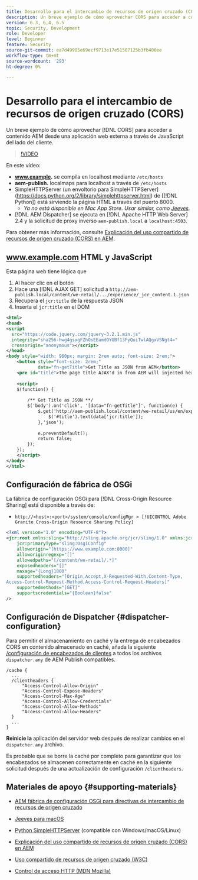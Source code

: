```yaml
---
title: Desarrollo para el intercambio de recursos de origen cruzado (CORS) con AEM
description: Un breve ejemplo de cómo aprovechar CORS para acceder a contenido AEM desde una aplicación web externa a través de JavaScript del lado del cliente.
version: 6.3, 6,4, 6.5
topic: Security, Development
role: Developer
level: Beginner
feature: Security
source-git-commit: ea7d49985e69ecf9713e17e51587125b3fb400ee
workflow-type: tm+mt
source-wordcount: '293'
ht-degree: 0%

---
```



# Desarrollo para el intercambio de recursos de origen cruzado (CORS)

Un breve ejemplo de cómo aprovechar [!DNL CORS] para acceder a contenido AEM desde una aplicación web externa a través de JavaScript del lado del cliente.

>[!VIDEO](https://video.tv.adobe.com/v/18837/?quality=12&learn=on)

En este vídeo:

* **www.example.** se compila en localhost mediante  `/etc/hosts`
* **aem-publish.** localmaps para localhost a través de  `/etc/hosts`
* SimpleHTTPServer (un envoltorio para SimpleHTTPServer](https://docs.python.org/2/library/simplehttpserver.html) de [[!DNL Python]) está sirviendo la página HTML a través del puerto 8000.
   * _Ya no está disponible en Mac App Store. Usar similar, como [Jeeves](https://apps.apple.com/us/app/jeeves-local-http-server/id980824182?mt=12)._
* [!DNL AEM Dispatcher] se ejecuta en  [!DNL Apache HTTP Web Server] 2.4 y la solicitud de proxy inverso  `aem-publish.local` a  `localhost:4503`.

Para obtener más información, consulte [Explicación del uso compartido de recursos de origen cruzado (CORS) en AEM](./understand-cross-origin-resource-sharing.md).

## www.example.com HTML y JavaScript

Esta página web tiene lógica que

1. Al hacer clic en el botón
1. Hace una [!DNL AJAX GET] solicitud a `http://aem-publish.local/content/we-retail/.../experience/_jcr_content.1.json`
1. Recupera el `jcr:title` de la respuesta JSON
1. Inserta el `jcr:title` en el DOM

```xml
<html>
<head>
<script
  src="https://code.jquery.com/jquery-3.2.1.min.js"
  integrity="sha256-hwg4gsxgFZhOsEEamdOYGBf13FyQuiTwlAQgxVSNgt4="
  crossorigin="anonymous"></script>   
</head>
<body style="width: 960px; margin: 2rem auto; font-size: 2rem;">
    <button style="font-size: 2rem;"
            data="fn-getTitle">Get Title as JSON from AEM</button>
    <pre id="title">The page title AJAX'd in from AEM will injected here</pre>
    
    <script>
    $(function() { 
        
        /** Get Title as JSON **/
        $('body').on('click', '[data="fn-getTitle"]', function(e) { 
            $.get('http://aem-publish.local/content/we-retail/us/en/experience/_jcr_content.1.json', function(data) {
                $('#title').text(data['jcr:title']);
            },'json');
            
            e.preventDefault();
            return false;
        });
    });
    </script>
</body>
</html>
```

## Configuración de fábrica de OSGi

La fábrica de configuración OSGi para [!DNL Cross-Origin Resource Sharing] está disponible a través de:

* `http://<host>:<port>/system/console/configMgr > [!UICONTROL Adobe Granite Cross-Origin Resource Sharing Policy]`

```xml
<?xml version="1.0" encoding="UTF-8"?>
<jcr:root xmlns:sling="http://sling.apache.org/jcr/sling/1.0" xmlns:jcr="http://www.jcp.org/jcr/1.0"
    jcr:primaryType="sling:OsgiConfig"
    alloworigin="[https://www.example.com:8000]"
    alloworiginregexp="[]"
    allowedpaths="[/content/we-retail/.*]"
    exposedheaders="[]"
    maxage="{Long}1800"
    supportedheaders="[Origin,Accept,X-Requested-With,Content-Type,
Access-Control-Request-Method,Access-Control-Request-Headers]"
    supportedmethods="[GET]"
    supportscredentials="{Boolean}false"
/>
```

## Configuración de Dispatcher {#dispatcher-configuration}

Para permitir el almacenamiento en caché y la entrega de encabezados CORS en contenido almacenado en caché, añada la siguiente [/configuración de encabezados de clientes](https://experienceleague.adobe.com/docs/experience-manager-dispatcher/using/configuring/dispatcher-configuration.html?lang=en#specifying-the-http-headers-to-pass-through-clientheaders) a todos los archivos `dispatcher.any` de AEM Publish compatibles.

```
/cache { 
  ...
  /clientheaders {
      "Access-Control-Allow-Origin"
      "Access-Control-Expose-Headers"
      "Access-Control-Max-Age"
      "Access-Control-Allow-Credentials"
      "Access-Control-Allow-Methods"
      "Access-Control-Allow-Headers"
  }
  ...
}
```

**Reinicie la** aplicación del servidor web después de realizar cambios en el  `dispatcher.any` archivo.

Es probable que se borre la caché por completo para garantizar que los encabezados se almacenen correctamente en caché en la siguiente solicitud después de una actualización de configuración `/clientheaders`.

## Materiales de apoyo {#supporting-materials}

* [AEM fábrica de configuración OSGi para directivas de intercambio de recursos de origen cruzado](http://localhost:4502/system/console/configMgr/com.adobe.granite.cors.impl.CORSPolicyImpl)
* [Jeeves para macOS](https://apps.apple.com/us/app/jeeves-local-http-server/id980824182?mt=12)
* [Python SimpleHTTPServer](https://docs.python.org/2/library/simplehttpserver.html)  (compatible con Windows/macOS/Linux)

* [Explicación del uso compartido de recursos de origen cruzado (CORS) en AEM](./understand-cross-origin-resource-sharing.md)
* [Uso compartido de recursos de origen cruzado (W3C)](https://www.w3.org/TR/cors/)
* [Control de acceso HTTP (MDN Mozilla)](https://developer.mozilla.org/en-US/docs/Web/HTTP/Access_control_CORS)


